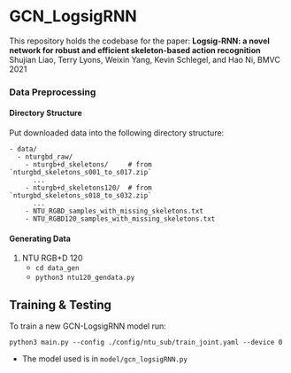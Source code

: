 # GCN_LogsigRNN

This repository holds the codebase for the paper:
**Logsig-RNN: a novel network for robust and efficient skeleton-based action recognition** Shujian Liao, Terry Lyons, Weixin Yang, Kevin Schlegel, and Hao Ni, BMVC 2021
### Data Preprocessing

#### Directory Structure

Put downloaded data into the following directory structure:

```
- data/
  - nturgbd_raw/
    - nturgb+d_skeletons/     # from `nturgbd_skeletons_s001_to_s017.zip`
      ...
    - nturgb+d_skeletons120/  # from `nturgbd_skeletons_s018_to_s032.zip`
      ...
    - NTU_RGBD_samples_with_missing_skeletons.txt
    - NTU_RGBD120_samples_with_missing_skeletons.txt
```

#### Generating Data

1. NTU RGB+D 120
    - `cd data_gen`
    - `python3 ntu120_gendata.py`
    
## Training & Testing

To train a new GCN-LogsigRNN model run:
```
python3 main.py --config ./config/ntu_sub/train_joint.yaml --device 0
```
- The model used is in `model/gcn_logsigRNN.py`
